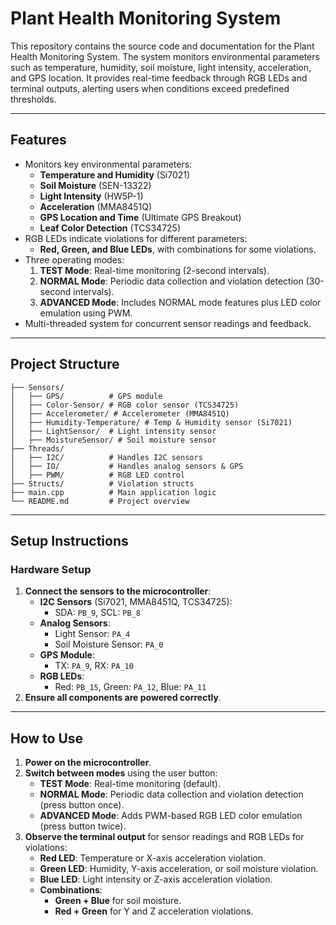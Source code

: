 # Plant Health Monitoring System

This repository contains the source code and documentation for the Plant Health Monitoring System. The system monitors environmental parameters such as temperature, humidity, soil moisture, light intensity, acceleration, and GPS location. It provides real-time feedback through RGB LEDs and terminal outputs, alerting users when conditions exceed predefined thresholds.

---

## Features

- Monitors key environmental parameters:
  - **Temperature and Humidity** (Si7021)
  - **Soil Moisture** (SEN-13322)
  - **Light Intensity** (HW5P-1)
  - **Acceleration** (MMA8451Q)
  - **GPS Location and Time** (Ultimate GPS Breakout)
  - **Leaf Color Detection** (TCS34725)
- RGB LEDs indicate violations for different parameters:
  - **Red, Green, and Blue LEDs**, with combinations for some violations.
- Three operating modes:
  1. **TEST Mode**: Real-time monitoring (2-second intervals).
  2. **NORMAL Mode**: Periodic data collection and violation detection (30-second intervals).
  3. **ADVANCED Mode**: Includes NORMAL mode features plus LED color emulation using PWM.
- Multi-threaded system for concurrent sensor readings and feedback.

---

## Project Structure

```plaintext
├── Sensors/
│   ├── GPS/          # GPS module
│   ├── Color-Sensor/ # RGB color sensor (TCS34725)
│   ├── Accelerometer/ # Accelerometer (MMA8451Q)
│   ├── Humidity-Temperature/ # Temp & Humidity sensor (Si7021)
│   ├── LightSensor/  # Light intensity sensor
│   ├── MoistureSensor/ # Soil moisture sensor
├── Threads/
│   ├── I2C/          # Handles I2C sensors
│   ├── IO/           # Handles analog sensors & GPS
│   ├── PWM/          # RGB LED control
├── Structs/          # Violation structs
├── main.cpp          # Main application logic
└── README.md         # Project overview
```

---

## Setup Instructions

### Hardware Setup

1. **Connect the sensors to the microcontroller**:
   - **I2C Sensors** (Si7021, MMA8451Q, TCS34725):
     - SDA: `PB_9`, SCL: `PB_8`
   - **Analog Sensors**:
     - Light Sensor: `PA_4`
     - Soil Moisture Sensor: `PA_0`
   - **GPS Module**:
     - TX: `PA_9`, RX: `PA_10`
   - **RGB LEDs**:
     - Red: `PB_15`, Green: `PA_12`, Blue: `PA_11`
2. **Ensure all components are powered correctly**.

---

## How to Use

1. **Power on the microcontroller**.
2. **Switch between modes** using the user button:
   - **TEST Mode**: Real-time monitoring (default).
   - **NORMAL Mode**: Periodic data collection and violation detection (press button once).
   - **ADVANCED Mode**: Adds PWM-based RGB LED color emulation (press button twice).
3. **Observe the terminal output** for sensor readings and RGB LEDs for violations:
   - **Red LED**: Temperature or X-axis acceleration violation.
   - **Green LED**: Humidity, Y-axis acceleration, or soil moisture violation.
   - **Blue LED**: Light intensity or Z-axis acceleration violation.
   - **Combinations**:
     - **Green + Blue** for soil moisture.
     - **Red + Green** for Y and Z acceleration violations.

